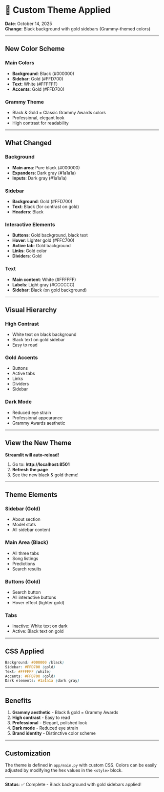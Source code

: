 # 🎨 Custom Theme Applied

**Date**: October 14, 2025  
**Change**: Black background with gold sidebars (Grammy-themed colors)

---

## New Color Scheme

### Main Colors
- **Background**: Black (#000000)
- **Sidebar**: Gold (#FFD700)
- **Text**: White (#FFFFFF)
- **Accents**: Gold (#FFD700)

### Grammy Theme
- Black & Gold = Classic Grammy Awards colors
- Professional, elegant look
- High contrast for readability

---

## What Changed

### Background
- **Main area**: Pure black (#000000)
- **Expanders**: Dark gray (#1a1a1a)
- **Inputs**: Dark gray (#1a1a1a)

### Sidebar
- **Background**: Gold (#FFD700)
- **Text**: Black (for contrast on gold)
- **Headers**: Black

### Interactive Elements
- **Buttons**: Gold background, black text
- **Hover**: Lighter gold (#FFC700)
- **Active tab**: Gold background
- **Links**: Gold color
- **Dividers**: Gold

### Text
- **Main content**: White (#FFFFFF)
- **Labels**: Light gray (#CCCCCC)
- **Sidebar**: Black (on gold background)

---

## Visual Hierarchy

### High Contrast
- White text on black background
- Black text on gold sidebar
- Easy to read

### Gold Accents
- Buttons
- Active tabs
- Links
- Dividers
- Sidebar

### Dark Mode
- Reduced eye strain
- Professional appearance
- Grammy Awards aesthetic

---

## View the New Theme

**Streamlit will auto-reload!**

1. Go to: **http://localhost:8501**
2. **Refresh the page**
3. See the new black & gold theme!

---

## Theme Elements

### Sidebar (Gold)
- About section
- Model stats
- All sidebar content

### Main Area (Black)
- All three tabs
- Song listings
- Predictions
- Search results

### Buttons (Gold)
- Search button
- All interactive buttons
- Hover effect (lighter gold)

### Tabs
- Inactive: White text on dark
- Active: Black text on gold

---

## CSS Applied

```css
Background: #000000 (black)
Sidebar: #FFD700 (gold)
Text: #FFFFFF (white)
Accents: #FFD700 (gold)
Dark elements: #1a1a1a (dark gray)
```

---

## Benefits

1. **Grammy aesthetic** - Black & gold = Grammy Awards
2. **High contrast** - Easy to read
3. **Professional** - Elegant, polished look
4. **Dark mode** - Reduced eye strain
5. **Brand identity** - Distinctive color scheme

---

## Customization

The theme is defined in `app/main.py` with custom CSS. Colors can be easily adjusted by modifying the hex values in the `<style>` block.

---

**Status**: ✅ Complete - Black background with gold sidebars applied!
